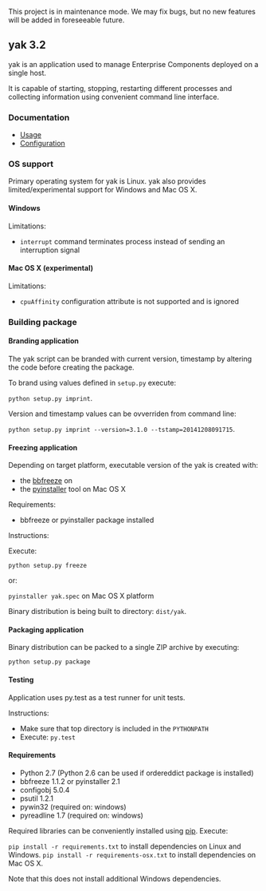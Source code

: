 This project is in maintenance mode. We may fix bugs, but no new features will be added in foreseeable future. 

## yak 3.2

yak is an application used to manage Enterprise Components deployed on a single host.

It is capable of starting, stopping, restarting different processes and collecting information using convenient command line interface.


### Documentation

 - [Usage](doc/Usage.md)
 - [Configuration](doc/Configuration.md)


### OS support

Primary operating system for yak is Linux. yak also provides limited/experimental support for Windows and Mac OS X.

#### Windows

Limitations:
 - `interrupt` command terminates process instead of sending an interruption signal

#### Mac OS X (experimental)

Limitations:
 - `cpuAffinity` configuration attribute is not supported and is ignored


### Building package

#### Branding application

The yak script can be branded with current version, timestamp by altering the code before creating the package. 

To brand using values defined in `setup.py` execute:

`python setup.py imprint`.

Version and timestamp values can be ovverriden from command line: 

`python setup.py imprint --version=3.1.0 --tstamp=20141208091715`.


#### Freezing application

Depending on target platform, executable version of the yak is created with:
 - the [bbfreeze](https://pypi.python.org/pypi/bbfreeze) on 
 - the [pyinstaller](http://www.pyinstaller.org/) tool on Mac OS X

Requirements:
 - bbfreeze or pyinstaller package installed

Instructions:

Execute:

  `python setup.py freeze`
  
or:

  `pyinstaller yak.spec` on Mac OS X platform

Binary distribution is being built to directory: `dist/yak`.

#### Packaging application

Binary distribution can be packed to a single ZIP archive by executing:

`python setup.py package`

   
#### Testing

Application uses py.test as a test runner for unit tests.

Instructions:
 - Make sure that top directory is included in the `PYTHONPATH`
 - Execute: `py.test`


#### Requirements

 - Python 2.7 (Python 2.6 can be used if ordereddict package is installed)
 - bbfreeze 1.1.2 or pyinstaller 2.1
 - configobj 5.0.4
 - psutil 1.2.1
 - pywin32 (required on: windows) 
 - pyreadline 1.7 (required on: windows)

Required libraries can be conveniently installed using [pip](https://pypi.python.org/pypi/pip).
Execute: 

`pip install -r requirements.txt` to install dependencies on Linux and Windows.
`pip install -r requirements-osx.txt` to install dependencies on Mac OS X.

Note that this does not install additional Windows dependencies.
